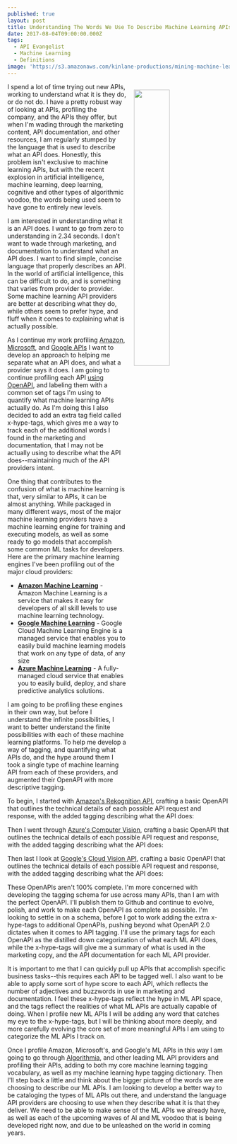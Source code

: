 ```yaml
---
published: true
layout: post
title: Understanding The Words We Use To Describe Machine Learning APIs
date: 2017-08-04T09:00:00.000Z
tags:
  - API Evangelist
  - Machine Learning
  - Definitions 
image: 'https://s3.amazonaws.com/kinlane-productions/mining-machine-learning.png'
---
```

<p><img src="https://s3.amazonaws.com/kinlane-productions/mining-machine-learning.png" align="right" width="40%" style="padding: 15px;" /></p>I spend a lot of time trying out new APIs, working to understand what it is they do, or do not do. I have a pretty robust way of looking at APIs, profiling the company, and the APIs they offer, but when I'm wading through the marketing content, API documentation, and other resources, I am regularly stumped by the language that is used to describe what an API does. Honestly, this problem isn't exclusive to machine learning APIs, but with the recent explosion in artificial intelligence, machine learning, deep learning, cognitive and other types of algorithmic voodoo, the words being used seem to have gone to entirely new levels.

I am interested in understanding what it is an API does. I want to go from zero to understanding in 2.34 seconds. I don't want to wade through marketing, and documentation to understand what an API does. I want to find simple, concise language that properly describes an API. In the world of artificial intelligence, this can be difficult to do, and is something that varies from provider to provider. Some machine learning API providers are better at describing what they do, while others seem to prefer hype, and fluff when it comes to explaining what is actually possible.

As I continue my work profiling [Amazon](http://amazon.web.services.stack.network/), [Microsoft](http://microsoft.stack.network/), and [Google APIs](http://google.stack.network/) I want to develop an approach to helping me separate what an API does, and what a provider says it does. I am going to continue profiling each API [using OpenAPI](https://www.openapis.org/), and labeling them with a common set of tags I'm using to quantify what machine learning APIs actually do. As I'm doing this I also decided to add an extra tag field called x-hype-tags, which gives me a way to track each of the additional words I found in the marketing and documentation, that I may not be actually using to describe what the API does--maintaining much of the API providers intent.

One thing that contributes to the confusion of what is machine learning is that, very similar to APIs, it can be almost anything. While packaged in many different ways, most of the major machine learning providers have a machine learning engine for training and executing models, as well as some ready to go models that accomplish some common ML tasks for developers. Here are the primary machine learning engines I've been profiling out of the major cloud providers:

- [**Amazon Machine Learning**](https://aws.amazon.com/machine-learning/) - Amazon Machine Learning is a service that makes it easy for developers of all skill levels to use machine learning technology.
- [**Google Machine Learning**](https://cloud.google.com/ml/) - Google Cloud Machine Learning Engine is a managed service that enables you to easily build machine learning models that work on any type of data, of any size
- [**Azure Machine Learning**](https://azure.microsoft.com/en-us/services/machine-learning/) - A fully-managed cloud service that enables you to easily build, deploy, and share predictive analytics solutions.

I am going to be profiling these engines in their own way, but before I understand the infinite possibilities, I want to better understand the finite possibilities with each of these machine learning platforms. To help me develop a way of tagging, and quantifying what APIs do, and the hype around them I took a single type of machine learning API from each of these providers, and augmented their OpenAPI with more descriptive tagging.

To begin, I started with [Amazon's Rekognition API](https://aws.amazon.com/rekognition/?hp=tile&so-exp=below), crafting a basic OpenAPI that outlines the technical details of each possible API request and response, with the added tagging describing what the API does:

<script src="https://gist.github.com/kinlane/a5b721d555e92aa81cf386a6f85c8e09.js"></script>

Then I went through [Azure's Computer Vision](https://azure.microsoft.com/en-us/services/cognitive-services/computer-vision/), crafting a basic OpenAPI that outlines the technical details of each possible API request and response, with the added tagging describing what the API does:

<script src="https://gist.github.com/kinlane/cc69c6f6a25cbe6ae021941e45fb2f31.js"></script>

Then last I look at [Google's Cloud Vision API](https://cloud.google.com/vision/), crafting a basic OpenAPI that outlines the technical details of each possible API request and response, with the added tagging describing what the API does:

<script src="https://gist.github.com/kinlane/a559ae524f321167d708e229c9792e23.js"></script>

These OpenAPIs aren't 100% complete. I'm more concerned with developing the tagging schema for use across many APIs, than I am with the perfect OpenAPI. I'll publish them to Github and continue to evolve, polish, and work to make each OpenAPI as complete as possible. I'm looking to settle in on a schema, before I got to work adding the extra x-hype-tags to additional OpenAPIs, pushing beyond what OpenAPI 2.0 dictates when it comes to API tagging. I'll use the primary tags for each OpenAPI as the distilled down categorization of what each ML API does, while the x-hype-tags will give me a summary of what is used in the marketing copy, and the API documentation for each ML API provider.

It is important to me that I can quickly pull up APIs that accomplish specific business tasks--this requires each API to be tagged well. I also want to be able to apply some sort of hype score to each API, which reflects the number of adjectives and buzzwords in use in marketing and documentation. I feel these x-hype-tags reflect the hype in ML API space, and the tags reflect the realities of what ML APIs are actually capable of doing. When I profile new ML APIs I will be adding any word that catches my eye to the x-hype-tags, but I will be thinking about more deeply, and more carefully evolving the core set of more meaningful APIs I am using to categorize the ML APIs I track on.

Once I profile Amazon, Microsoft's, and Google's ML APIs in this way I am going to go through [Algorithmia](http://algorithmia.com), and other leading ML API providers and profiling their APIs, adding to both my core machine learning tagging vocabulary, as well as my machine learning hype tagging dictionary. Then I'll step back a little and think about the bigger picture of the words we are choosing to describe our ML APIs. I am looking to develop a better way to be cataloging the types of ML APIs out there, and understand the language API providers are choosing to use when they describe what it is that they deliver. We need to be able to make sense of the ML APIs we already have, as well as each of the upcoming waves of AI and ML voodoo that is being developed right now, and due to be unleashed on the world in coming years.
